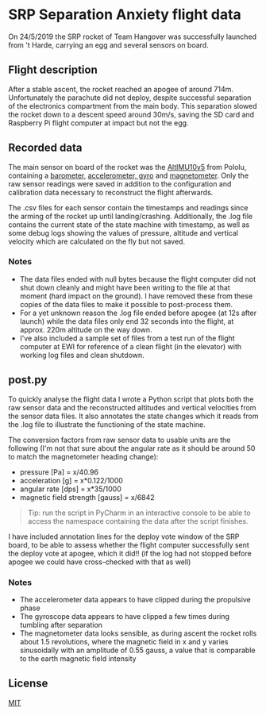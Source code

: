 # SRP Separation Anxiety flight data

On 24/5/2019 the SRP rocket of Team Hangover was successfully launched from 't Harde, carrying an egg and several sensors on board.

## Flight description

After a stable ascent, the rocket reached an apogee of around 714m.
Unfortunately the parachute did not deploy, despite successful separation of the electronics compartment from the main body. This separation slowed the rocket down to a descent speed around 30m/s, saving the SD card and Raspberry Pi flight computer at impact but not the egg.

## Recorded data

The main sensor on board of the rocket was the [AltIMU10v5](https://www.pololu.com/product/2739) from Pololu, containing a [barometer](https://www.pololu.com/file/0J761/LPS25H.pdf), [accelerometer, gyro](https://www.pololu.com/file/0J1087/LSM6DS33.pdf) and [magnetometer](https://www.pololu.com/file/0J1089/LIS3MDL.pdf).
Only the raw sensor readings were saved in addition to the configuration and calibration data necessary to reconstruct the flight afterwards.

The .csv files for each sensor contain the timestamps and readings since the arming of the rocket up until landing/crashing. Additionally, the .log file contains the current state of the state machine with timestamp, as well as some debug logs showing the values of pressure, altitude and vertical velocity which are calculated on the fly but not saved.

### Notes

- The data files ended with null bytes because the flight computer did not shut down cleanly and might have been writing to the file at that moment (hard impact on the ground). I have removed these from these copies of the data files to make it possible to post-process them.
- For a yet unknown reason the .log file ended before apogee (at 12s after launch) while the data files only end 32 seconds into the flight, at approx. 220m altitude on the way down.
- I've also included a sample set of files from a test run of the flight computer at EWI for reference of a clean flight (in the elevator) with working log files and clean shutdown.


## post.py

To quickly analyse the flight data I wrote a Python script that plots both the raw sensor data and the reconstructed altitudes and vertical velocities from the sensor data files. It also annotates the state changes which it reads from the .log file to illustrate the functioning of the state machine.

The conversion factors from raw sensor data to usable units are the following (I'm not that sure about the angular rate as it should be around 50 to match the magnetometer heading change):
- pressure [Pa] = x/40.96
- acceleration [g] = x*0.122/1000
- angular rate [dps] = x*35/1000
- magnetic field strength [gauss] = x/6842


>Tip: run the script in PyCharm in an interactive console to be able to access the namespace containing the data after the script finishes.

I have included annotation lines for the deploy vote window of the SRP board, to be able to assess whether the flight computer successfully sent the deploy vote at apogee, which it did!! (if the log had not stopped before apogee we could have cross-checked with that as well)

### Notes

- The accelerometer data appears to have clipped during the propulsive phase
- The gyroscope data appears to have clipped a few times during tumbling after separation
- The magnetometer data looks sensible, as during ascent the rocket rolls about 1.5 revolutions, where the magnetic field in x and y varies sinusoidally with an amplitude of 0.55 gauss, a value that is comparable to the earth magnetic field intensity


## License
[MIT](https://choosealicense.com/licenses/mit/)